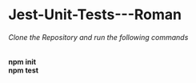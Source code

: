 # Jest-Unit-Tests---Roman

###### Clone the Repository and run the following commands

**npm init**  
**npm test**
